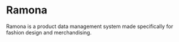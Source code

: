 # Ramona

Ramona is a product data management system made specifically for fashion design and merchandising.
